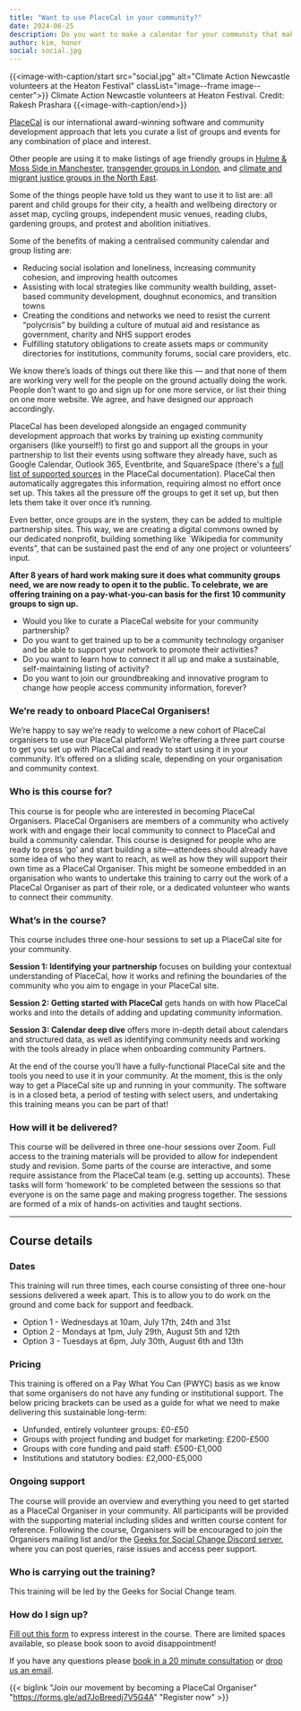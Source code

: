 ```yaml
---
title: "Want to use PlaceCal in your community?"
date: 2024-06-25
description: Do you want to make a calendar for your community that makes it easy for everyone to find out what’s going on, all in one place? We're offering training this summer for a small cohort of new PlaceCal Organisers! 
author: kim, honor
social: social.jpg
---
```


{{<image-with-caption/start src="social.jpg" alt="Climate Action Newcastle volunteers at the Heaton Festival" classList="image--frame image--center">}}
Climate Action Newcastle volunteers at Heaton Festival. Credit: Rakesh Prashara
{{<image-with-caption/end>}}

[PlaceCal](https://placecal.org/) is our international award-winning software and community development approach that lets you curate a list of groups and events for any combination of place and interest.

Other people are using it to make listings of age friendly groups in [Hulme & Moss Side in Manchester](https://hulme.placecal.org/), [transgender groups in London](https://transdimension.uk/), and [climate and migrant justice groups in the North East](https://climatejustice.placecal.org/).

Some of the things people have told us they want to use it to list are: all parent and child groups for their city, a health and wellbeing directory or asset map, cycling groups, independent music venues, reading clubs, gardening groups, and protest and abolition initiatives. 

Some of the benefits of making a centralised community calendar and group listing are:

- Reducing social isolation and loneliness, increasing community cohesion, and improving health outcomes
- Assisting with local strategies like community wealth building, asset-based community development, doughnut economics, and transition towns
- Creating the conditions and networks we need to resist the current “polycrisis” by building a culture of mutual aid and resistance as government, charity and NHS support erodes
- Fulfilling statutory obligations to create assets maps or community directories for institutions, community forums, social care providers, etc.

We know there’s loads of things out there like this — and that none of them are working very well for the people on the ground actually doing the work. People don’t want to go and sign up for one more service, or list their thing on one more website. We agree, and have designed our approach accordingly.

PlaceCal has been developed alongside an engaged community development approach that works by training up existing community organisers (like yourself!) to first go and support all the groups in your partnership to list their events using software they already have, such as Google Calendar, Outlook 365, Eventbrite, and SquareSpace (there's a [full list of supported sources](https://handbook.placecal.org/reference/supported-calendar-sources) in the PlaceCal documentation). PlaceCal then automatically aggregates this information, requiring almost no effort once set up. This takes all the pressure off the groups to get it set up, but then lets them take it over once it’s running.

Even better, once groups are in the system, they can be added to multiple partnership sites. This way, we are creating a digital commons owned by our dedicated nonprofit, building something like `Wikipedia for community events”, that can be sustained past the end of any one project or volunteers’ input.

**After 8 years of hard work making sure it does what community groups need, we are now ready to open it to the public. To celebrate, we are offering training on a pay-what-you-can basis for the first 10 community groups to sign up.**

- Would you like to curate a PlaceCal website for your community partnership?
- Do you want to get trained up to be a community technology organiser and be able to support your network to promote their activities?
- Do you want to learn how to connect it all up and make a sustainable, self-maintaining listing of activity?
- Do you want to join our groundbreaking and innovative program to change how people access community information, forever?

### We’re ready to onboard PlaceCal Organisers!

We’re happy to say we’re ready to welcome a new cohort of PlaceCal organisers to use our PlaceCal platform! We’re offering a three part course to get you set up with PlaceCal and ready to start using it in your community. It’s offered on a sliding scale, depending on your organisation and community context. 

### Who is this course for?

This course is for people who are interested in becoming PlaceCal Organisers. PlaceCal Organisers are members of a community who actively work with and engage their local community to connect to PlaceCal and build a community calendar. This course is designed for people who are ready to press ‘go’ and start building a site—attendees should already have some idea of who they want to reach, as well as how they will support their own time as a PlaceCal Organiser. This might be someone embedded in an organisation who wants to undertake this training to carry out the work of a PlaceCal Organiser as part of their role, or a dedicated volunteer who wants to connect their community. 

### What’s in the course?

This course includes three one-hour sessions to set up a PlaceCal site for your community. 

**Session 1: Identifying your partnership** focuses on building your contextual understanding of PlaceCal, how it works and refining the boundaries of the community who you aim to engage in your PlaceCal site.  

**Session 2: Getting started with PlaceCal** gets hands on with how PlaceCal works and into the details of adding and updating community information. 

**Session 3: Calendar deep dive** offers more in-depth detail about calendars and structured data, as well as identifying community needs and working with the tools already in place when onboarding community Partners. 

At the end of the course you’ll have a fully-functional PlaceCal site and the tools you need to use it in your community. At the moment, this is the only way to get a PlaceCal site up and running in your community. The software is in a closed beta, a period of testing with select users, and undertaking this training means you can be part of that!

### How will it be delivered?

This course will be delivered in three one-hour sessions over Zoom. Full access to the training materials will be provided to allow for independent study and revision. Some parts of the course are interactive, and some require assistance from the PlaceCal team (e.g. setting up accounts). These tasks will form ‘homework’ to be completed between the sessions so that everyone is on the same page and making progress together. The sessions are formed of a mix of hands-on activities and taught sections.

---

## Course details

### Dates

This training will run three times, each course consisting of three one-hour sessions delivered a week apart. This is to allow you to do work on the ground and come back for support and feedback. 

- Option 1 - Wednesdays at 10am, July 17th, 24th and 31st
- Option 2 - Mondays at 1pm, July 29th, August 5th and 12th
- Option 3 - Tuesdays at 6pm, July 30th, August 6th and 13th 

### Pricing
This training is offered on a Pay What You Can (PWYC) basis as we know that some organisers do not have any funding or institutional support. The below pricing brackets can be used as a guide for what we need to make delivering this sustainable long-term:

- Unfunded, entirely volunteer groups: £0-£50
- Groups with project funding and budget for marketing: £200-£500
- Groups with core funding and paid staff: £500-£1,000
- Institutions and statutory bodies: £2,000-£5,000

### Ongoing support
The course will provide an overview and everything you need to get started as a PlaceCal Organiser in your community. All participants will be provided with the supporting material including slides and written course content for reference. Following the course, Organisers will be encouraged to join the Organisers mailing list and/or the [Geeks for Social Change Discord server](https://discord.gfsc.studio), where you can post queries, raise issues and access peer support. 

### Who is carrying out the training?

This training will be led by the Geeks for Social Change team. 

### How do I sign up? 

[Fill out this form](https://forms.gle/ad7JoBreedj7V5G4A) to express interest in the course. There are limited spaces available, so please book soon to avoid disappointment!

If you have any questions please [book in a 20 minute consultation](https://calendar.app.google/WxiqwKniNyM5K37d6) or [drop us an email](mailto:info@gfsc.studio).

{{< biglink "Join our movement by becoming a PlaceCal Organiser" "https://forms.gle/ad7JoBreedj7V5G4A" "Register now" >}}